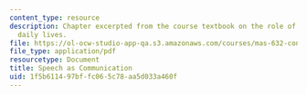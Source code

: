 ```yaml
---
content_type: resource
description: Chapter excerpted from the course textbook on the role of speech in our
  daily lives.
file: https://ol-ocw-studio-app-qa.s3.amazonaws.com/courses/mas-632-conversational-computer-systems-fall-2008/1f5b611497bffc065c78aa5d033a460f_schmandt_txt_ch1.pdf
file_type: application/pdf
resourcetype: Document
title: Speech as Communication
uid: 1f5b6114-97bf-fc06-5c78-aa5d033a460f
---
```

